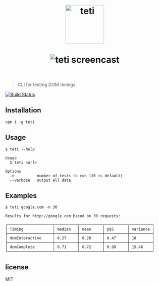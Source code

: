 <h1 align="center">
    <br>
    <img width=122 src="https://raw.githubusercontent.com/msn0/teti/master/teti.png" alt="teti" />
    <br>
    <br>
	<img wodth=666 src="https://raw.githubusercontent.com/msn0/teti/master/screencast.gif" alt="teti screencast" />
	<br>
    <br>
</h1>

> CLI for testing DOM timings

[![Build Status](https://travis-ci.org/msn0/teti.svg?branch=master)](http://travis-ci.org/msn0/teti)

## Installation

```
npm i -g teti
```

## Usage

```
$ teti --help

Usage
  $ teti <url>

Options
  -n          number of tests to run (10 is default)
  --verbose   output all data
```

## Examples

```
$ teti google.com -n 30

Results for http://google.com based on 30 requests:

┌────────────────────┬──────────┬──────────┬──────────┬──────────┐
│ Timing             │ median   │ mean     │ p95      │ variance │
├────────────────────┼──────────┼──────────┼──────────┼──────────┤
│ domInteractive     │ 0.27     │ 0.28     │ 0.47     │ 10       │
├────────────────────┼──────────┼──────────┼──────────┼──────────┤
│ domComplete        │ 0.71     │ 0.72     │ 0.99     │ 15.46    │
└────────────────────┴──────────┴──────────┴──────────┴──────────┘
```

## license

MIT
